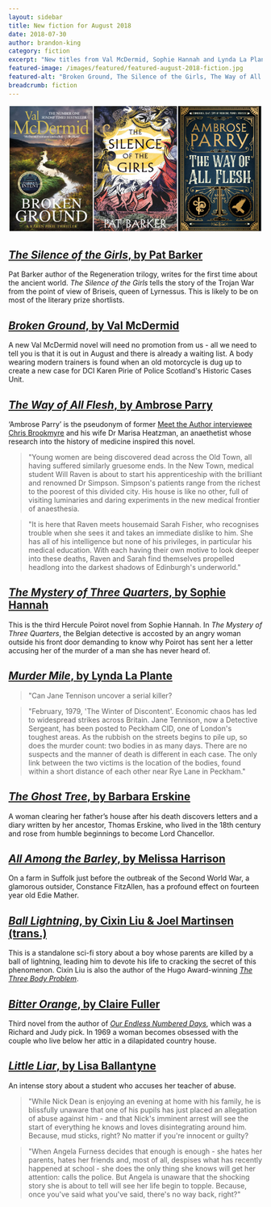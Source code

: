 ```yaml
---
layout: sidebar
title: New fiction for August 2018
date: 2018-07-30
author: brandon-king
category: fiction
excerpt: "New titles from Val McDermid, Sophie Hannah and Lynda La Plante."
featured-image: /images/featured/featured-august-2018-fiction.jpg
featured-alt: "Broken Ground, The Silence of the Girls, The Way of All Flesh"
breadcrumb: fiction
---
```


![Broken Ground, The Silence of the Girls, The Way of All Flesh](/images/featured/featured-august-2018-fiction.jpg)

## [<cite>The Silence of the Girls</cite>, by Pat Barker](https://suffolk.spydus.co.uk/cgi-bin/spydus.exe/ENQ/OPAC/BIBENQ?BRN=2411322)

Pat Barker author of the Regeneration trilogy, writes for the first time about the ancient world. <cite>The Silence of the Girls</cite> tells the story of the Trojan War from the point of view of Briseis, queen of Lyrnessus. This is likely to be on most of the literary prize shortlists.

## [<cite>Broken Ground</cite>, by Val McDermid](https://suffolk.spydus.co.uk/cgi-bin/spydus.exe/ENQ/OPAC/BIBENQ?BRN=2409853)

A new Val McDermid novel will need no promotion from us - all we need to tell you is that it is out in August and there is already a waiting list. A body wearing modern trainers is found when an old motorcycle is dug up to create a new case for DCI Karen Pirie of Police Scotland's Historic Cases Unit.

## [<cite>The Way of All Flesh</cite>, by Ambrose Parry](https://suffolk.spydus.co.uk/cgi-bin/spydus.exe/ENQ/OPAC/BIBENQ?BRN=2411375)

‘Ambrose Parry’ is the pseudonym of former [Meet the Author interviewee Chris Brookmyre](/new-suggestions/meet-the-author/meet-the-author-christopher-brookmyre/) and his wife Dr Marisa Heatzman, an anaethetist whose research into the history of medicine inspired this novel.

> "Young women are being discovered dead across the Old Town, all having suffered similarly gruesome ends. In the New Town, medical student Will Raven is about to start his apprenticeship with the brilliant and renowned Dr Simpson. Simpson's patients range from the richest to the poorest of this divided city. His house is like no other, full of visiting luminaries and daring experiments in the new medical frontier of anaesthesia.

> "It is here that Raven meets housemaid Sarah Fisher, who recognises trouble when she sees it and takes an immediate dislike to him. She has all of his intelligence but none of his privileges, in particular his medical education. With each having their own motive to look deeper into these deaths, Raven and Sarah find themselves propelled headlong into the darkest shadows of Edinburgh's underworld."

## [<cite>The Mystery of Three Quarters</cite>, by Sophie Hannah](https://suffolk.spydus.co.uk/cgi-bin/spydus.exe/ENQ/OPAC/BIBENQ?BRN=2409817)

This is the third Hercule Poirot novel from Sophie Hannah. In <cite>The Mystery of Three Quarters</cite>, the Belgian detective is accosted by an angry woman outside his front door demanding to know why Poirot has sent her a letter accusing her of the murder of a man she has never heard of.

## [<cite>Murder Mile</cite>, by Lynda La Plante](https://suffolk.spydus.co.uk/cgi-bin/spydus.exe/ENQ/OPAC/BIBENQ?BRN=2392932)

> "Can Jane Tennison uncover a serial killer?

> "February, 1979, 'The Winter of Discontent'. Economic chaos has led to widespread strikes across Britain. Jane Tennison, now a Detective Sergeant, has been posted to Peckham CID, one of London's toughest areas. As the rubbish on the streets begins to pile up, so does the murder count: two bodies in as many days. There are no suspects and the manner of death is different in each case. The only link between the two victims is the location of the bodies, found within a short distance of each other near Rye Lane in Peckham."

## [<cite>The Ghost Tree</cite>, by Barbara Erskine](https://suffolk.spydus.co.uk/cgi-bin/spydus.exe/ENQ/OPAC/BIBENQ?BRN=2391949)

A woman clearing her father’s house after his death discovers letters and a diary written by her ancestor, Thomas Erskine, who lived in the 18th century and rose from humble beginnings to become Lord Chancellor.

## [<cite>All Among the Barley</cite>, by Melissa Harrison](https://suffolk.spydus.co.uk/cgi-bin/spydus.exe/ENQ/OPAC/BIBENQ?BRN=2419965)

On a farm in Suffolk just before the outbreak of the Second World War, a glamorous outsider, Constance FitzAllen, has a profound effect on fourteen year old Edie Mather.

## [<cite>Ball Lightning</cite>, by Cixin Liu & Joel Martinsen (trans.)](https://suffolk.spydus.co.uk/cgi-bin/spydus.exe/ENQ/OPAC/BIBENQ?BRN=2408073)

This is a standalone sci-fi story about a boy whose parents are killed by a ball of lightning, leading him to devote his life to cracking the secret of this phenomenon. Cixin Liu is also the author of the Hugo Award-winning [<cite>The Three Body Problem</cite>](https://suffolk.spydus.co.uk/cgi-bin/spydus.exe/ENQ/OPAC/BIBENQ?BRN=1898752).

## [<cite>Bitter Orange</cite>, by Claire Fuller](https://suffolk.spydus.co.uk/cgi-bin/spydus.exe/ENQ/OPAC/BIBENQ?BRN=2405725)

Third novel from the author of [<cite>Our Endless Numbered Days</cite>](https://suffolk.spydus.co.uk/cgi-bin/spydus.exe/ENQ/OPAC/BIBENQ?BRN=1874228), which was a Richard and Judy pick. In 1969 a woman becomes obsessed with the couple who live below her attic in a dilapidated country house.

## [<cite>Little Liar</cite>, by Lisa Ballantyne](https://suffolk.spydus.co.uk/cgi-bin/spydus.exe/ENQ/OPAC/BIBENQ?BRN=2405740)

An intense story about a student who accuses her teacher of abuse.

> "While Nick Dean is enjoying an evening at home with his family, he is blissfully unaware that one of his pupils has just placed an allegation of abuse against him - and that Nick's imminent arrest will see the start of everything he knows and loves disintegrating around him. Because, mud sticks, right? No matter if you're innocent or guilty?

> "When Angela Furness decides that enough is enough - she hates her parents, hates her friends and, most of all, despises what has recently happened at school - she does the only thing she knows will get her attention: calls the police. But Angela is unaware that the shocking story she is about to tell will see her life begin to topple. Because, once you've said what you've said, there's no way back, right?"
